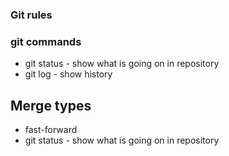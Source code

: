 ### Git rules 

### git commands

- git status - show what is going on in repository
- git log - show history

## Merge types 

- fast-forward
- git status - show what is going on in repository



